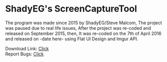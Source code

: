 # ShadyEG's ScreenCaptureTool
The program was made since 2015 by ShadyEG/Steve Malcom, The project was paused due to real life issues, After the project was re-coded and released on September 2015, then, It was re-coded on the 7th of April 2016 and released on -date here- using Flat UI Design and Imgur API.

Download Link: [Click](https://www.github.com/ShadyEG/ScreenCaptureTool/releases)<br>
Report Bugs: [Click](https://www.github.com/ShadyEG/ScreenCaptureTool/issues)

